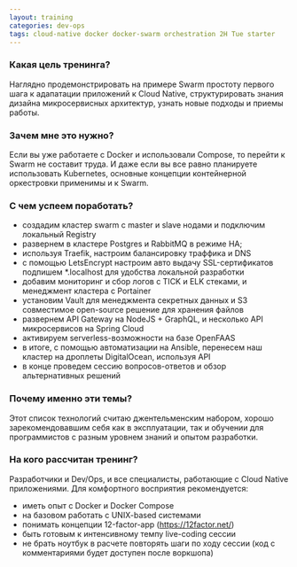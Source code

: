 ```yaml
---
layout: training
categories: dev-ops
tags: cloud-native docker docker-swarm orchestration 2H Tue starter
---
```

### Какая цель тренинга?
Наглядно продемонстрировать на примере Swarm простоту первого шага к адапатации приложений к Cloud Native, структурировать знания дизайна микросервисных архитектур, узнать новые подходы и приемы работы. 

### Зачем мне это нужно?
Если вы уже работаете с Docker и использовали Compose, то перейти к Swarm не составит труда. И даже если вы все равно планируете использовать Kubernetes, основные концепции контейнерной оркестровки применимы и к Swarm.

### С чем успеем поработать?
- создадим кластер swarm с master и slave нодами и подключим локальный Registry
- развернем в кластере Postgres и RabbitMQ в режиме HA;
- используя Traefik, настроим балансировку траффика и DNS
- с помощью LetsEncrypt настроим авто выдачу SSL-сертификатов подпишем *.localhost для удобства локальной разработки
- добавим мониторинг и сбор логов с TICK и ELK стеками, и менеджмент кластера с Portainer
- установим Vault для менеджмента секретных данных и S3 совместимое open-source решение для хранения файлов
- развернем API Gateway на NodeJS + GraphQL, и несколько API микросервисов на Spring Cloud
- активируем serverless-возможности на базе OpenFAAS
- в итоге, с помощью автоматизации на Ansible, перенесем наш кластер на дроплеты DigitalOcean, используя API
- в конце проведем сессию вопросов-ответов и обзор альтернативных решений

### Почему именно эти темы?
Этот список технологий считаю джентельменским набором, хорошо зарекомендовавшим себя как в эксплуатации, так и обучении для программистов с разным уровнем знаний и опытом разработки. 

### На кого рассчитан тренинг?
Разработчики и Dev/Ops, и все специалисты, работающие с Cloud Native приложениями. Для комфортного восприятия рекомендуется: 
- иметь опыт с Docker и Docker Compose
- на базовом работать с UNIX-based системами
- понимать концепции 12-factor-app (https://12factor.net/)
- быть готовым к интенсивному темпу live-coding сессии
- не брать ноутбук в расчете повторять шаги по ходу сессии (код с комментариями будет доступен после воркшопа)
